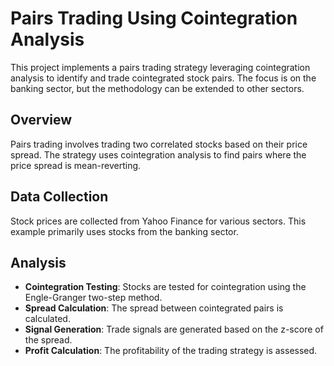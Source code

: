 # Pairs Trading Using Cointegration Analysis

This project implements a pairs trading strategy leveraging cointegration analysis to identify and trade cointegrated stock pairs. The focus is on the banking sector, but the methodology can be extended to other sectors.

## Overview

Pairs trading involves trading two correlated stocks based on their price spread. The strategy uses cointegration analysis to find pairs where the price spread is mean-reverting.

## Data Collection

Stock prices are collected from Yahoo Finance for various sectors. This example primarily uses stocks from the banking sector.

## Analysis

- **Cointegration Testing**: Stocks are tested for cointegration using the Engle-Granger two-step method.
- **Spread Calculation**: The spread between cointegrated pairs is calculated.
- **Signal Generation**: Trade signals are generated based on the z-score of the spread.
- **Profit Calculation**: The profitability of the trading strategy is assessed.

